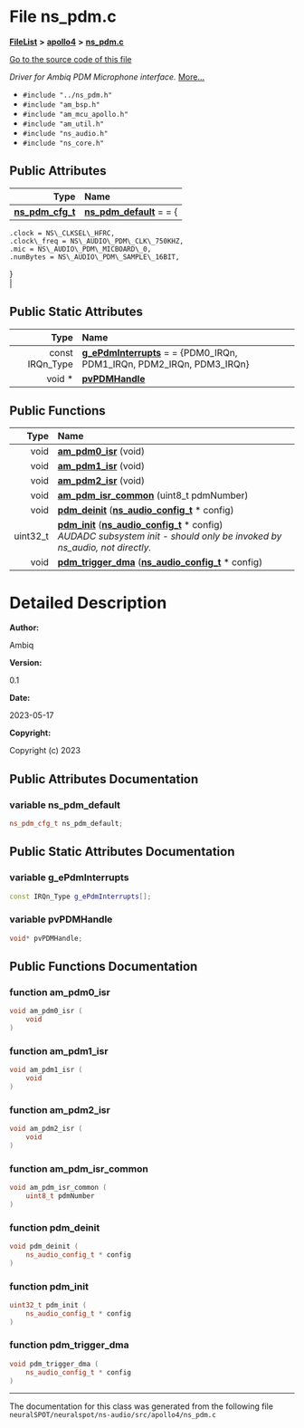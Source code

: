 

# File ns\_pdm.c



[**FileList**](files.md) **>** [**apollo4**](dir_9e4df1ce7893b775eb3c7fcb555505ab.md) **>** [**ns\_pdm.c**](apollo4_2ns__pdm_8c.md)

[Go to the source code of this file](apollo4_2ns__pdm_8c_source.md)

_Driver for Ambiq PDM Microphone interface._ [More...](#detailed-description)

* `#include "../ns_pdm.h"`
* `#include "am_bsp.h"`
* `#include "am_mcu_apollo.h"`
* `#include "am_util.h"`
* `#include "ns_audio.h"`
* `#include "ns_core.h"`





















## Public Attributes

| Type | Name |
| ---: | :--- |
|  [**ns\_pdm\_cfg\_t**](structns__pdm__cfg__t.md) | [**ns\_pdm\_default**](#variable-ns_pdm_default)   = = {
    .clock = NS\_CLKSEL\_HFRC,
    .clock\_freq = NS\_AUDIO\_PDM\_CLK\_750KHZ,
    .mic = NS\_AUDIO\_PDM\_MICBOARD\_0,
    .numBytes = NS\_AUDIO\_PDM\_SAMPLE\_16BIT,
}<br> |


## Public Static Attributes

| Type | Name |
| ---: | :--- |
|  const IRQn\_Type | [**g\_ePdmInterrupts**](#variable-g_epdminterrupts)   = = {PDM0\_IRQn, PDM1\_IRQn, PDM2\_IRQn, PDM3\_IRQn}<br> |
|  void \* | [**pvPDMHandle**](#variable-pvpdmhandle)  <br> |














## Public Functions

| Type | Name |
| ---: | :--- |
|  void | [**am\_pdm0\_isr**](#function-am_pdm0_isr) (void) <br> |
|  void | [**am\_pdm1\_isr**](#function-am_pdm1_isr) (void) <br> |
|  void | [**am\_pdm2\_isr**](#function-am_pdm2_isr) (void) <br> |
|  void | [**am\_pdm\_isr\_common**](#function-am_pdm_isr_common) (uint8\_t pdmNumber) <br> |
|  void | [**pdm\_deinit**](#function-pdm_deinit) ([**ns\_audio\_config\_t**](ns__audio_8h.md#typedef-ns_audio_config_t) \* config) <br> |
|  uint32\_t | [**pdm\_init**](#function-pdm_init) ([**ns\_audio\_config\_t**](ns__audio_8h.md#typedef-ns_audio_config_t) \* config) <br>_AUDADC subsystem init - should only be invoked by ns\_audio, not directly._  |
|  void | [**pdm\_trigger\_dma**](#function-pdm_trigger_dma) ([**ns\_audio\_config\_t**](ns__audio_8h.md#typedef-ns_audio_config_t) \* config) <br> |




























# Detailed Description




**Author:**

Ambiq 




**Version:**

0.1 




**Date:**

2023-05-17




**Copyright:**

Copyright (c) 2023 





    
## Public Attributes Documentation




### variable ns\_pdm\_default 

```C++
ns_pdm_cfg_t ns_pdm_default;
```



## Public Static Attributes Documentation




### variable g\_ePdmInterrupts 

```C++
const IRQn_Type g_ePdmInterrupts[];
```






### variable pvPDMHandle 

```C++
void* pvPDMHandle;
```



## Public Functions Documentation




### function am\_pdm0\_isr 

```C++
void am_pdm0_isr (
    void
) 
```






### function am\_pdm1\_isr 

```C++
void am_pdm1_isr (
    void
) 
```






### function am\_pdm2\_isr 

```C++
void am_pdm2_isr (
    void
) 
```






### function am\_pdm\_isr\_common 

```C++
void am_pdm_isr_common (
    uint8_t pdmNumber
) 
```






### function pdm\_deinit 

```C++
void pdm_deinit (
    ns_audio_config_t * config
) 
```






### function pdm\_init 

```C++
uint32_t pdm_init (
    ns_audio_config_t * config
) 
```






### function pdm\_trigger\_dma 

```C++
void pdm_trigger_dma (
    ns_audio_config_t * config
) 
```




------------------------------
The documentation for this class was generated from the following file `neuralSPOT/neuralspot/ns-audio/src/apollo4/ns_pdm.c`

